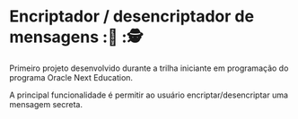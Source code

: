 # Encriptador / desencriptador de mensagens ::page_with_curl: ::detective:
Primeiro projeto desenvolvido durante a trilha iniciante em programação do programa Oracle Next Education. 

A principal funcionalidade é permitir ao usuário encriptar/desencriptar uma mensagem secreta.
